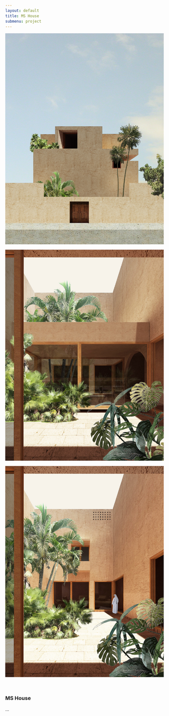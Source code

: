 ```yaml
---
layout: default
title: MS House
submenu: project
---
```


![photo](/works/ms-house/01.jpg)

![photo](/works/ms-house/03.jpg)

![photo](/works/ms-house/022.jpg)


<br id="scr-to-here" />

### MS House

...
